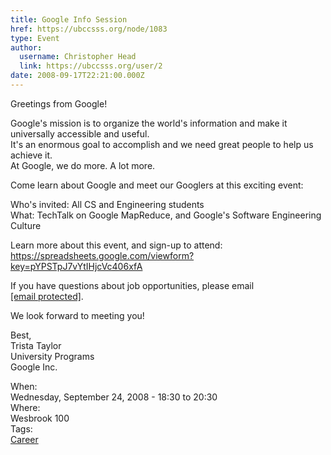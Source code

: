 ```yaml
---
title: Google Info Session 
href: https://ubccsss.org/node/1083
type: Event
author:
  username: Christopher Head
  link: https://ubccsss.org/user/2
date: 2008-09-17T22:21:00.000Z
---
```


<div class="field field-name-body field-type-text-with-summary field-label-hidden"><div class="field-items"><div class="field-item even"><p>Greetings from Google!</p>
<p>Google&apos;s mission is to organize the world&apos;s information and make it universally accessible and useful.<br>
It&apos;s an enormous goal to accomplish and we need great people to help us achieve it.<br>
At Google, we do more. A lot more. </p>
<p>Come learn about Google and meet our Googlers at this exciting event:</p>
<p>Who&apos;s invited:  All CS and Engineering students<br>
What:  TechTalk on Google MapReduce, and Google&apos;s Software Engineering Culture</p>
<p>Learn more about this event, and sign-up to attend: <a href="https://spreadsheets.google.com/viewform?key=pYPSTpJ7vYtIHjcVc406xfA">https://spreadsheets.google.com/viewform?key=pYPSTpJ7vYtIHjcVc406xfA</a></p>
<p>If you have questions about job opportunities, please email <a href="/cdn-cgi/l/email-protection#3754565a47424452415259434477505858505b521954585a"><span class="__cf_email__" data-cfemail="e88b8985989d9b8d9e8d869c9ba88f87878f848dc68b8785">[email&#xA0;protected]</span></a>.</p>
<p>We look forward to meeting you!</p>
<p>Best,<br>
Trista Taylor<br>
University Programs<br>
Google Inc.</p>
</div></div></div><div class="field field-name-field-dates field-type-datetime field-label-above"><div class="field-label">When:&#xA0;</div><div class="field-items"><div class="field-item even"><span class="date-display-single">Wednesday, September 24, 2008 - <span class="date-display-range"><span class="date-display-start">18:30</span> to <span class="date-display-end">20:30</span></span></span></div></div></div><div class="field field-name-field-location field-type-text field-label-above"><div class="field-label">Where:&#xA0;</div><div class="field-items"><div class="field-item even">Wesbrook 100</div></div></div>    <footer>
    <div class="field field-name-field-tags field-type-taxonomy-term-reference field-label-above"><div class="field-label">Tags:&#xA0;</div><div class="field-items"><div class="field-item even"><a href="/career">Career</a></div></div></div>      </footer>